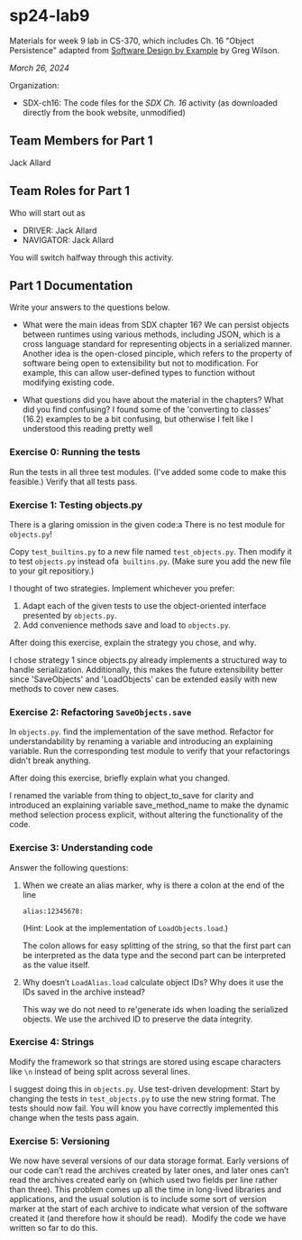 # sp24-lab9
Materials for week 9 lab in CS-370, which includes Ch. 16 "Object Persistence" adapted from [Software Design by Example](https://third-bit.com/sdxpy/) by Greg Wilson.

_March 26, 2024_

Organization:
* SDX-ch16: The code files for the _SDX Ch. 16_ activity (as downloaded directly from the book website, unmodified) 

## Team Members for Part 1
Jack Allard

## Team Roles for Part 1
Who will start out as
* DRIVER: Jack Allard
* NAVIGATOR: Jack Allard

You will switch halfway through this activity.

## Part 1 Documentation

Write your answers to the questions below.

* What were the main ideas from SDX chapter 16?
We can persist objects between runtimes using various methods, including JSON, which is a cross language standard for representing objects in a serialized manner. Another idea is the open-closed pinciple, which refers to the property of software being open to extensibility but not to modification. For example, this can allow user-defined types to function without modifying existing code.
  
* What questions did you have about the material in the chapters? What did you find confusing?
  I found some of the 'converting to classes' (16.2) examples to be a bit confusing, but otherwise I felt like I understood this reading pretty well

### Exercise 0: Running the tests

Run the tests in all three test modules. (I've added some code to make this feasible.) Verify that all tests pass.

### Exercise 1: Testing objects.py

There is a glaring omission in the given code:a
There is no test module for `objects.py`! 

Copy `test_builtins.py` to a new file named `test_objects.py`. 
Then modify it to test `objects.py` instead ofa` builtins.py`. 
(Make sure you add the new file to your git repositiory.)

I thought of two strategies. Implement whichever you prefer:

1. Adapt each of the given tests to use the object-oriented interface presented by `objects.py`. 
2. Add convenience methods save and load to `objects.py`. 

After doing this exercise, explain the strategy you chose, and why.

I chose strategy 1 since objects.py already implements a structured way to handle serialization. Additionally, this makes the future extensibility better since 'SaveObjects' and 'LoadObjects' can be extended easily with new methods to cover new cases.

### Exercise 2: Refactoring `SaveObjects.save`

In `objects.py`. find the implementation of the save method.
Refactor for understandability by renaming a variable and introducing an explaining variable. 
Run the corresponding test module to verify that your refactorings didn't break anything.

After doing this exercise, briefly explain what you changed.


I renamed the variable from thing to object_to_save for clarity and introduced an explaining variable save_method_name to make the dynamic method selection process explicit, without altering the functionality of the code.

### Exercise 3: Understanding code

Answer the following questions:

1.  When we create an alias marker, why is there a colon at the end of the line 

        alias:12345678:

    (Hint: Look at the implementation of `LoadObjects.load`.) 

    The colon allows for easy splitting of the string, so that the first part can be interpreted as the data type and the second part can be interpreted as the value itself.

2.  Why doesn’t `LoadAlias.load` calculate object IDs? 
    Why does it use the IDs saved in the archive instead?

    This way we do not need to re'generate ids when loading the serialized objects. We use the archived ID to preserve the data integrity.

### Exercise 4: Strings

Modify the framework so that strings are stored using escape characters
like `\n` instead of being split across several lines.

I suggest doing this in `objects.py`. 
Use test-driven development:
Start by changing the tests in `test_objects.py` to use the new string format. 
The tests should now fail.  You will know you have correctly implemented this change when the tests pass again.

### Exercise 5: Versioning

We now have several versions of our data storage format. 
Early versions of our code can’t read the archives created by later ones, 
and later ones can’t read the archives created early on 
(which used two fields per line rather than three). 
This problem comes up all the time in long-lived libraries and applications, 
and the usual solution is to include some sort of version marker 
at the start of each archive to indicate what version of the software 
created it (and therefore how it should be read). 
Modify the code we have written so far to do this.

